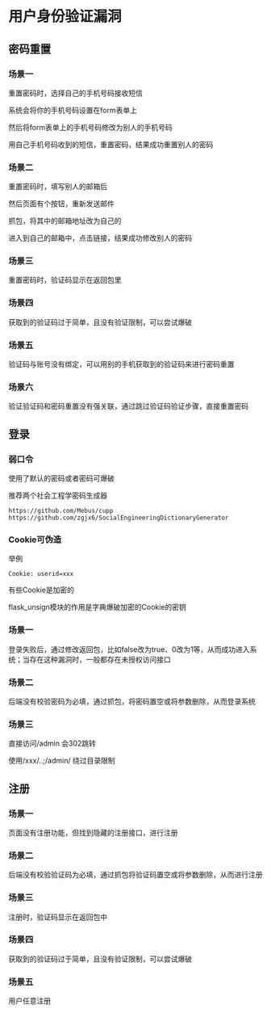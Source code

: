 # 用户身份验证漏洞

## 密码重置

### 场景一

重置密码时，选择自己的手机号码接收短信

系统会将你的手机号码设置在form表单上

然后将form表单上的手机号码修改为别人的手机号码

用自己手机号码收到的短信，重置密码，结果成功重置别人的密码

### 场景二

重置密码时，填写别人的邮箱后

然后页面有个按钮，重新发送邮件

抓包，将其中的邮箱地址改为自己的

进入到自己的邮箱中，点击链接，结果成功修改别人的密码

### 场景三

重置密码时，验证码显示在返回包里

### 场景四

获取到的验证码过于简单，且没有验证限制，可以尝试爆破

### 场景五

验证码与账号没有绑定，可以用别的手机获取到的验证码来进行密码重置

### 场景六

验证验证码和密码重置没有强关联，通过跳过验证码验证步骤，直接重置密码

## 登录

### 弱口令

使用了默认的密码或者密码可爆破

推荐两个社会工程学密码生成器

    https://github.com/Mebus/cupp
    https://github.com/zgjx6/SocialEngineeringDictionaryGenerator

### Cookie可伪造

举例

    Cookie: userid=xxx
    
有些Cookie是加密的

flask_unsign模块的作用是字典爆破加密的Cookie的密钥
    
### 场景一

登录失败后，通过修改返回包，比如false改为true、0改为1等，从而成功进入系统；当存在这种漏洞时，一般都存在未授权访问接口

### 场景二

后端没有校验密码为必填，通过抓包，将密码置空或将参数删除，从而登录系统

### 场景三

直接访问/admin 会302跳转

使用/xxx/..;/admin/ 绕过目录限制

## 注册

### 场景一

页面没有注册功能，但找到隐藏的注册接口，进行注册

### 场景二

后端没有校验验证码为必填，通过抓包将验证码置空或将参数删除，从而进行注册

### 场景三

注册时，验证码显示在返回包中

### 场景四

获取到的验证码过于简单，且没有验证限制，可以尝试爆破

### 场景五

用户任意注册

